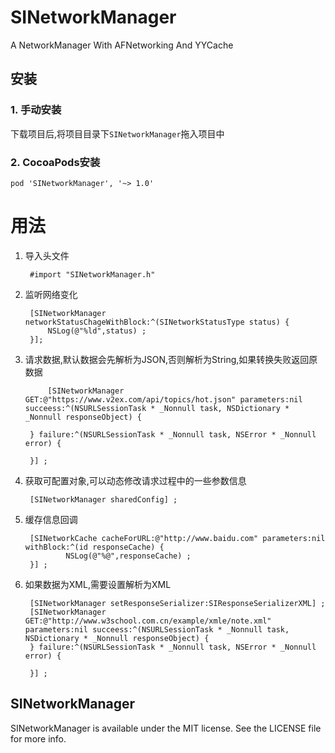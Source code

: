 # SINetworkManager
A NetworkManager With AFNetworking And YYCache

## 安装
### 1. 手动安装
下载项目后,将项目目录下`SINetworkManager`拖入项目中

### 2. CocoaPods安装
	
	pod 'SINetworkManager', '~> 1.0'
	
# 用法

1. 导入头文件

		#import "SINetworkManager.h"
		
2. 监听网络变化

		[SINetworkManager networkStatusChageWithBlock:^(SINetworkStatusType status) {
        	NSLog(@"%ld",status) ;
    	}];
    	
3. 请求数据,默认数据会先解析为JSON,否则解析为String,如果转换失败返回原数据

		    [SINetworkManager GET:@"https://www.v2ex.com/api/topics/hot.json" parameters:nil succeess:^(NSURLSessionTask * _Nonnull task, NSDictionary * _Nonnull responseObject) {
        
    	} failure:^(NSURLSessionTask * _Nonnull task, NSError * _Nonnull error) {
        
    	}] ;
    	
4. 获取可配置对象,可以动态修改请求过程中的一些参数信息

		[SINetworkManager sharedConfig] ;
		
5. 缓存信息回调

		[SINetworkCache cacheForURL:@"http://www.baidu.com" parameters:nil withBlock:^(id responseCache) {
        		NSLog(@"%@",responseCache) ;
    	}] ;
    	
6. 如果数据为XML,需要设置解析为XML

	    [SINetworkManager setResponseSerializer:SIResponseSerializerXML] ;
    	[SINetworkManager GET:@"http://www.w3school.com.cn/example/xmle/note.xml" parameters:nil succeess:^(NSURLSessionTask * _Nonnull task, NSDictionary * _Nonnull responseObject) {
    	} failure:^(NSURLSessionTask * _Nonnull task, NSError * _Nonnull error) {
        
    	}] ;
    	

## SINetworkManager
SINetworkManager is available under the MIT license. See the LICENSE file for more info.
